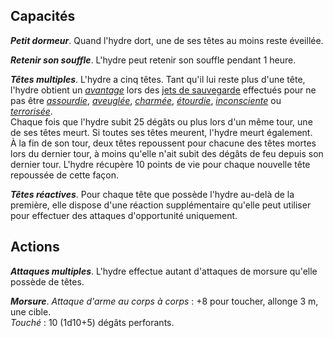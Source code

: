 ## Capacités
_**Petit dormeur**_. Quand l'hydre dort, une de ses têtes au moins reste éveillée.

_**Retenir son souffle**_. L'hydre peut retenir son souffle pendant 1 heure.

_**Têtes multiples**_. L'hydre a cinq têtes. Tant qu'il lui reste plus d'une tête, l'hydre obtient un [_avantage_](/utiliser-les-caracteristiques/#avantage-et-desavantage) lors des [jets de sauvegarde](/utiliser-les-caracteristiques/#jets-de-sauvegarde) effectués pour ne pas être [_assourdie_](/gerer-la-sante-du-personnage/#assourdi), [_aveuglée_](/gerer-la-sante-du-personnage/#aveugle), [_charmée_](/gerer-la-sante-du-personnage/#charme), [_étourdie_](/gerer-la-sante-du-personnage/#etourdi), [_inconsciente_](/gerer-la-sante-du-personnage/#inconscient) ou [_terrorisée_](/gerer-la-sante-du-personnage/#terrorise).  
Chaque fois que l'hydre subit 25 dégâts ou plus lors d'un même tour, une de ses têtes meurt. Si toutes ses têtes meurent, l'hydre meurt également.  
À la fin de son tour, deux têtes repoussent pour chacune des têtes mortes lors du dernier tour, à moins qu'elle n'ait subit des dégâts de feu depuis son dernier tour. L'hydre récupère 10 points de vie pour chaque nouvelle tête repoussée de cette façon.

_**Têtes réactives**_. Pour chaque tête que possède l'hydre au-delà de la première, elle dispose d'une réaction supplémentaire qu'elle peut utiliser pour effectuer des attaques d'opportunité uniquement.

## Actions
_**Attaques multiples**_. L'hydre effectue autant d'attaques de morsure qu'elle possède de têtes.

_**Morsure**_. _Attaque d'arme au corps à corps_ : +8 pour toucher, allonge 3 m, une cible.  
_Touché_ : 10 (1d10+5) dégâts perforants.
